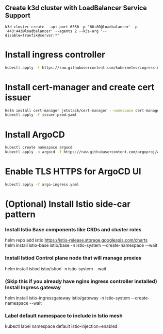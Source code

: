 
## Create k3d cluster with LoadBalancer Service Support
```
k3d cluster create --api-port 6550 -p '80:80@loadbalancer' -p '443:443@loadbalancer' --agents 2 --k3s-arg '--disable=traefik@server:*'
```

# Install ingress controller
```bash
kubectl apply -f https://raw.githubusercontent.com/kubernetes/ingress-nginx/main/deploy/static/provider/kind/deploy.yaml
```

# Install cert-manager and create cert issuer
```bash
helm install cert-manager jetstack/cert-manager --namespace cert-manager --create-namespace --version v1.7.0 --set installCRDs=true --set image.repository=quay.io/jetstack/cert-manager-controller-arm64 --set prometheus.enabled=false 
kubectl apply -f issuer-prod.yaml
```
# Install ArgoCD
```bash
kubectl create namespace argocd
kubectl apply -n argocd -f https://raw.githubusercontent.com/argoproj/argo-cd/stable/manifests/install.yaml
```
# Enable TLS HTTPS for ArgoCD UI
```bash
kubectl apply -f argo-ingress.yaml
```

# (Optional) Install Istio side-car pattern

### Install Istio Base components like CRDs and cluster roles
helm repo add istio https://istio-release.storage.googleapis.com/charts
helm install istio-base istio/base -n istio-system --create-namespace --wait

### Install Istiod Control plane node that will manage proxies
helm install istiod istio/istiod -n istio-system --wait

### (Skip this if you already have nginx ingress controller installed) Install Ingress gateway
helm install istio-ingressgateway istio/gateway -n istio-system --create-namespace --wait

### Label default namespace to include in Istio mesh
kubectl label namespace default istio-injection=enabled
